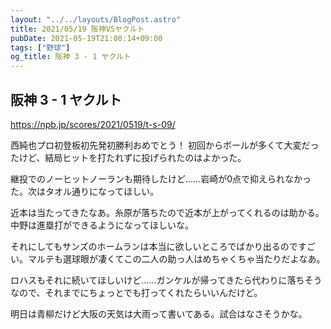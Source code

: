 ```yaml
---
layout: "../../layouts/BlogPost.astro"
title: 2021/05/19 阪神VSヤクルト
pubDate: 2021-05-19T21:08:14+09:00
tags: ["野球"]
og_title: 阪神 3 - 1 ヤクルト
---
```


## 阪神 3 - 1 ヤクルト

https://npb.jp/scores/2021/0519/t-s-09/


西純也プロ初登板初先発初勝利おめでとう！ 初回からボールが多くて大変だったけど、結局ヒットを打たれずに投げられたのはよかった。

継投でのノーヒットノーランも期待したけど……岩崎が0点で抑えられなかった。次はタオル通りになってほしい。

近本は当たってきたなあ。糸原が落ちたので近本が上がってくれるのは助かる。中野は進塁打ができるようになってほしいな。

それにしてもサンズのホームランは本当に欲しいところでばかり出るのですごい。マルテも選球眼が凄くてこの二人の助っ人はめちゃくちゃ当たりだよなあ。

ロハスもそれに続いてほしいけど……ガンケルが帰ってきたら代わりに落ちそうなので、それまでにちょっとでも打ってくれたらいいんだけど。

明日は青柳だけど大阪の天気は大雨って書いてある。試合はなさそうかな。